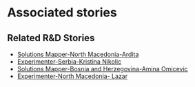 # Associated stories

<!-- !!DO NOT REMOVE!! start autogenerated hyperlinks -->
## Related R&D Stories
- [Solutions Mapper\-North Macedonia\-Ardita](/stories/?doc=SolutionMappers_MKD)
- [Experimenter\-Serbia\-Kristina Nikolic](/stories/?doc=Experimenters_SRB)
- [Solutions Mapper\-Bosnia and Herzegovina\-Amina Omicevic](/stories/?doc=SolutionMappers_BIH)
- [Experimenter\-North Macedonia\- Lazar](/stories/?doc=Experimenters_MKD)
<!-- !!DO NOT REMOVE!! end autogenerated hyperlinks -->